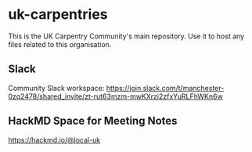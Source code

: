 # uk-carpentries
This is the UK Carpentry Community's main repository. Use it to host any files related to this organisation.

## Slack
Community Slack workspace: https://join.slack.com/t/manchester-0zq2478/shared_invite/zt-rut63mzm-mwKXrzi2zfxYuRLFhWKn6w 

## HackMD Space for Meeting Notes
https://hackmd.io/@local-uk 

